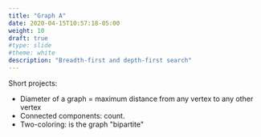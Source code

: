 ```yaml
---
title: "Graph A"
date: 2020-04-15T10:57:18-05:00
weight: 10
draft: true
#type: slide
#theme: white
description: "Breadth-first and depth-first search"
---
```


Short projects:
* Diameter of a graph = maximum distance from any vertex to any other vertex
* Connected components: count.
* Two-coloring: is the graph "bipartite"

